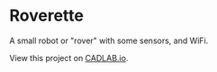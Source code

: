 # Roverette
A small robot or "rover" with some sensors, and WiFi.


View this project on [CADLAB.io](https://cadlab.io/project/23395).